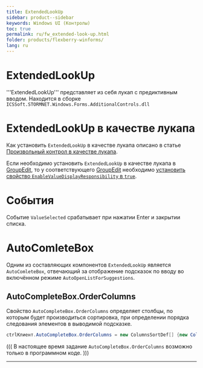 ```yaml
---
title: ExtendedLookUp
sidebar: product--sidebar
keywords: Windows UI (Контролы)
toc: true
permalink: ru/fw_extended-look-up.html
folder: products/flexberry-winforms/
lang: ru
---
```

# ExtendedLookUp
'''ExtendedLookUp''' представляет из себя лукап с предиктивным вводом. Находится в сборке `ICSSoft.STORMNET.Windows.Forms.AdditionalControls.dll`

# ExtendedLookUp в качестве лукапа
Как установить `ExtendedLookUp` в качестве лукапа описано в статье [Произвольный контрол в качестве лукапа](generate-lookup--i-lookup.html). 

Если необходимо установить `ExtendedLookUp` в качестве лукапа в [GroupEdit](group-edit.html), то у соответствующего [GroupEdit](group-edit.html) необходимо [установить свойство `EnableValueDisplayResponsibility` в `true`](displaying-master-in--group-edit.html).

# События
Событие `ValueSelected` срабатывает при нажатии Enter и закрытии списка.

# AutoComleteBox
Одним из составляющих компонентов `ExtendedLookUp` является `AutoComleteBox`, отвечающий за отображение подсказок по вводу во включённом режиме `AutoOpenListForSuggestions`.

## AutoCompleteBox.OrderColumns
Свойство `AutoCompleteBox.OrderColumns` определяет столбцы, по которым будет производиться сортировка, при определении порядка следования элементов в выводимой подсказке. 

```cs
ctrlКлиент.AutoCompleteBox.OrderColumns = new ColumnsSortDef[] {new ColumnsSortDef("Прописка", SortOrder.Asc) };
```


(((
<msg type=note>В настоящее время задание `AutoCompleteBox.OrderColumns` возможно только в программном коде.</msg>
)))

 

----